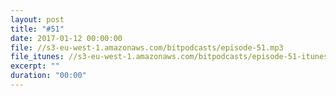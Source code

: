```yaml
---
layout: post
title: "#51"
date: 2017-01-12 00:00:00
file: //s3-eu-west-1.amazonaws.com/bitpodcasts/episode-51.mp3
file_itunes: //s3-eu-west-1.amazonaws.com/bitpodcasts/episode-51-itunes.m4a
excerpt: ""
duration: "00:00"
---
```

